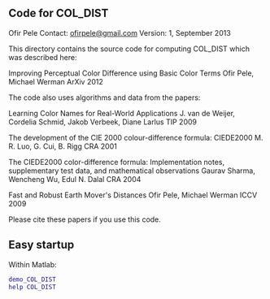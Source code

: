 Code for COL_DIST
-----------------
Ofir Pele 
Contact: ofirpele@gmail.com
Version: 1, September 2013

This directory contains the source code for computing COL_DIST which was described here:

 Improving Perceptual Color Difference using Basic Color Terms
 Ofir Pele, Michael Werman
 ArXiv 2012

The code also uses algorithms and data from the papers:

 Learning Color Names for Real-World Applications
 J. van de Weijer, Cordelia Schmid, Jakob Verbeek, Diane Larlus
 TIP 2009

 The development of the CIE 2000 colour-difference formula: CIEDE2000
 M. R. Luo, G. Cui, B. Rigg
 CRA 2001

 The CIEDE2000 color-difference formula: Implementation notes, supplementary test data, and mathematical observations
 Gaurav Sharma, Wencheng Wu, Edul N. Dalal
 CRA 2004

 Fast and Robust Earth Mover's Distances
 Ofir Pele, Michael Werman
 ICCV 2009

Please cite these papers if you use this code.

Easy startup
------------
Within Matlab:

```Matlab
demo_COL_DIST
help COL_DIST
```
